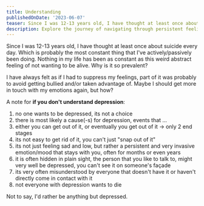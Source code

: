 ```yaml
---
title: Understanding
publishedOnDate: '2023-06-07'
teaser: Since I was 12-13 years old, I have thought at least once about dying every day...
description: Explore the journey of navigating through persistent feelings of not wanting to be alive, beginning in adolescence and continuing into adulthood. Discover the challenges of suppressing emotions and the quest to reconnect with them. Gain insight into the complexities of depression, dispelling common misconceptions and highlighting the often hidden nature of this pervasive mood disorder.
---
```


Since I was 12-13 years old, I have thought at least once about suicide every day. Which is probably the most constant thing that I've actively/passively been doing. Nothing in my life has been as constant as this weird abstract feeling of not wanting to be alive. Why is it so prevalent?

I have always felt as if I had to suppress my feelings, part of it was probably to avoid getting bullied and/or taken advantage of. Maybe I should get more in touch with my emotions again, but how?

A note for **if you don't understand depression**:

1. no one wants to be depressed, its not a choice
2. there is most likely a cause(-s) for depression, events that ...
3. either you can get out of it, or eventually you get out of it -> only 2 end stages
4. its not easy to get rid of it, you can't just "snap out of it"
5. its not just feeling sad and low, but rather a persistent and very invasive emotion/mood that stays with you, often for months or even years
6. it is often hidden in plain sight, the person that you like to talk to, might very well be depressed, you can't see it on someone's façade
7. its very often misunderstood by everyone that doesn't have it or haven't directly come in contact with it
8. not everyone with depression wants to die

Not to say, I'd rather be anything but depressed.
